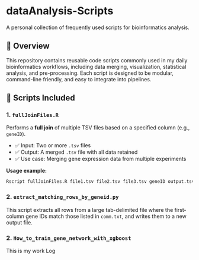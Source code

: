 # dataAnalysis-Scripts
A personal collection of frequently used scripts for bioinformatics analysis.

## 📂 Overview
This repository contains reusable code scripts commonly used in my daily bioinformatics workflows, including data merging, visualization, statistical analysis, and pre-processing. Each script is designed to be modular, command-line friendly, and easy to integrate into pipelines.

## 📜 Scripts Included

### 1. `fullJoinFiles.R`
Performs a **full join** of multiple TSV files based on a specified column (e.g., `geneID`).

- ✅ Input: Two or more `.tsv` files
- ✅ Output: A merged `.tsv` file with all data retained
- ✅ Use case: Merging gene expression data from multiple experiments

**Usage example:**
```bash
Rscript fullJoinFiles.R file1.tsv file2.tsv file3.tsv geneID output.tsv
```

### 2. `extract_matching_rows_by_geneid.py`
This script extracts all rows from a large tab-delimited file where the first-column gene IDs match those listed in `comm.txt`, and writes them to a new output file.

### 2. `How_to_train_gene_network_with_xgboost`
This is my work Log
